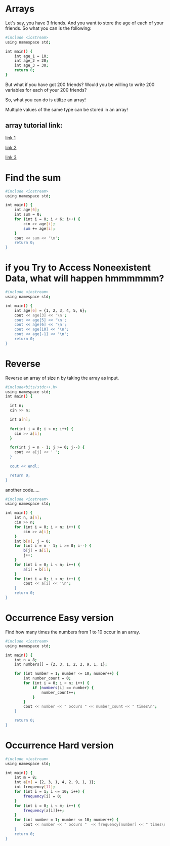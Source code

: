 # Arrays
Let's say, you have 3 friends. And you want to store the age of each of your friends. So what you can is the following:

```bash
#include <iostream>
using namespace std;

int main() {
    int age_1 = 10;
    int age_2 = 20;
    int age_3 = 30;
    return 0;
}
```

But what if you have got 200 friends? Would you be willing to write 200 variables for each of your 200 friends?

So, what you can do is utilize an array!

Multiple values of the same type can be stored in an array!

## array tutorial link:

[link 1](https://www.programiz.com/cpp-programming/arrays)

[link 2](https://cplusplus.com/doc/tutorial/arrays/)

[link 3](https://www.tutorialspoint.com/cplusplus/cpp_arrays.htm)




# Find the sum

```bash
#include <iostream>
using namespace std;

int main() {
    int age[6];
    int sum = 0;
    for (int i = 0; i < 6; i++) {
        cin >> age[i];
        sum += age[i];
    }
    cout << sum << '\n';
    return 0;
}
```
# if you Try to Access Noneexistent Data, what will happen hmmmmmm?

```bash
#include <iostream>
using namespace std;

int main() {
    int age[6] = {1, 2, 3, 4, 5, 6};
    cout << age[3] << '\n';
    cout << age[5] << '\n';
    cout << age[6] << '\n';
    cout << age[10] << '\n';
    cout << age[-1] << '\n';
    return 0;
}
```
# Reverse
Reverse an array of size n by taking the array as input.

```bash
#include<bits/stdc++.h>
using namespace std;
int main() {

  int n; 
  cin >> n;

  int a[n];
  
  for(int i = 0; i < n; i++) {
    cin >> a[i];
  }

  for(int j = n - 1; j >= 0; j--) {
    cout << a[j] << ' ';
  }
  
  cout << endl;

  return 0;
}

```
another code.....

```bash
#include <iostream>
using namespace std;

int main() {
    int n, a[n];
    cin >> n;
    for (int i = 0; i < n; i++) {
        cin >> a[i];
    }
    int b[n], j = 0;
    for (int i = n - 1; i >= 0; i--) {
        b[j] = a[i];
        j++;
    }
    for (int i = 0; i < n; i++) {
        a[i] = b[i];
    }
    for (int i = 0; i < n; i++) {
        cout << a[i] << '\n';
    }
    return 0;
}
```

# Occurrence Easy version
Find how many times the numbers from 1 to 10 occur in an array.

```bash
#include <iostream>
using namespace std;

int main() {
    int n = 8;
    int numbers[] = {2, 3, 1, 2, 2, 9, 1, 1};

    for (int number = 1; number <= 10; number++) {
        int number_count = 0;
        for (int i = 0; i < n; i++) {
            if (numbers[i] == number) {
                number_count++;
            }
        }
        cout << number << " occurs " << number_count << " times\n";
    }

    return 0;
}

```

# Occurrence Hard version

```bash
#include <iostream>
using namespace std;

int main() {
    int m = 8; 
    int a[m] = {2, 3, 1, 4, 2, 9, 1, 1};
    int frequency[11];
    for (int i = 1; i <= 10; i++) {
        frequency[i] = 0;
    }
    for (int i = 0; i < m; i++) {
        frequency[a[i]]++;
    }
    for (int number = 1; number <= 10; number++) {
        cout << number << " occurs "  << frequency[number] << " times\n";
    }
    return 0;
}

```

